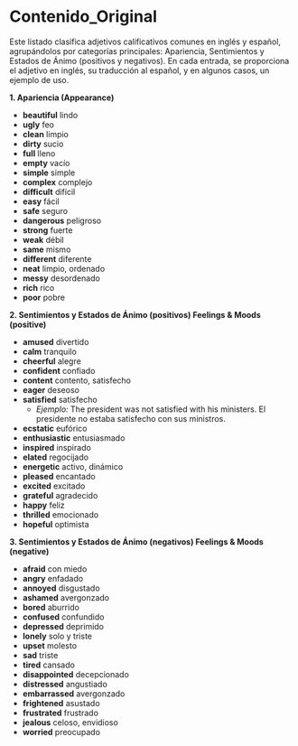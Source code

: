 # Contenido_Original



Este listado clasifica adjetivos calificativos comunes en inglés y español, agrupándolos por categorías principales: Apariencia, Sentimientos y Estados de Ánimo (positivos y negativos).  En cada entrada, se proporciona el adjetivo en inglés, su traducción al español, y en algunos casos, un ejemplo de uso.

**1. Apariencia (Appearance)**

*   **beautiful**    lindo
*   **ugly**    feo
*   **clean**    limpio
*   **dirty**    sucio
*   **full**    lleno
*   **empty**    vacío
*   **simple**    simple
*   **complex**    complejo
*   **difficult**    difícil
*   **easy**    fácil
*   **safe**    seguro
*   **dangerous**    peligroso
*   **strong**    fuerte
*   **weak**    débil
*   **same**    mismo
*   **different**    diferente
*   **neat**    limpio, ordenado
*   **messy**    desordenado
*   **rich**    rico
*   **poor**    pobre

**2. Sentimientos y Estados de Ánimo (positivos)   Feelings & Moods (positive)**

*   **amused**    divertido
*   **calm**    tranquilo
*   **cheerful**    alegre
*   **confident**    confiado
*   **content**    contento, satisfecho
*   **eager**    deseoso
*   **satisfied**    satisfecho
    *   *Ejemplo:* The president was not satisfied with his ministers.   El presidente no estaba satisfecho con sus ministros.
*   **ecstatic**    eufórico
*   **enthusiastic**    entusiasmado
*   **inspired**    inspirado
*   **elated**    regocijado
*   **energetic**    activo, dinámico
*   **pleased**    encantado
*   **excited**    excitado
*   **grateful**    agradecido
*   **happy**    feliz
*   **thrilled**    emocionado
*   **hopeful**    optimista

**3. Sentimientos y Estados de Ánimo (negativos)   Feelings & Moods (negative)**

*   **afraid**    con miedo
*   **angry**    enfadado
*   **annoyed**    disgustado
*   **ashamed**    avergonzado
*   **bored**    aburrido
*   **confused**    confundido
*   **depressed**    deprimido
*   **lonely**    solo y triste
*   **upset**    molesto
*   **sad**    triste
*   **tired**    cansado
*   **disappointed**    decepcionado
*   **distressed**    angustiado
*   **embarrassed**    avergonzado
*   **frightened**    asustado
*   **frustrated**    frustrado
*   **jealous**    celoso, envidioso
*   **worried**    preocupado
